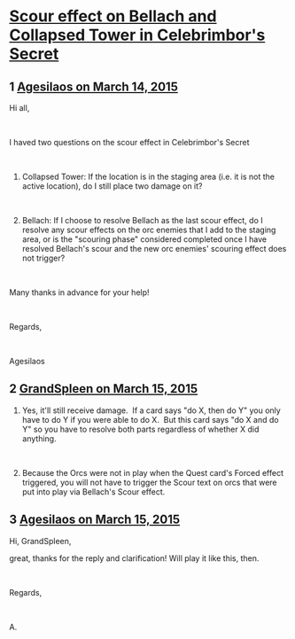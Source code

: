 # [Scour effect on Bellach and Collapsed Tower in Celebrimbor&#039;s Secret](https://community.fantasyflightgames.com/topic/137881-scour-effect-on-bellach-and-collapsed-tower-in-celebrimbors-secret/)

## 1 [Agesilaos on March 14, 2015](https://community.fantasyflightgames.com/topic/137881-scour-effect-on-bellach-and-collapsed-tower-in-celebrimbors-secret/?do=findComment&comment=1490059)

Hi all,

 

I haved two questions on the scour effect in Celebrimbor's Secret

 

1) Collapsed Tower: If the location is in the staging area (i.e. it is not the active location), do I still place two damage on it?

 

2) Bellach: If I choose to resolve Bellach as the last scour effect, do I resolve any scour effects on the orc enemies that I add to the staging area, or is the "scouring phase" considered completed once I have resolved Bellach's scour and the new orc enemies' scouring effect does not trigger?

 

Many thanks in advance for your help!

 

Regards,

 

Agesilaos

## 2 [GrandSpleen on March 15, 2015](https://community.fantasyflightgames.com/topic/137881-scour-effect-on-bellach-and-collapsed-tower-in-celebrimbors-secret/?do=findComment&comment=1490377)

1) Yes, it'll still receive damage.  If a card says "do X, then do Y" you only have to do Y if you were able to do X.  But this card says "do X and do Y" so you have to resolve both parts regardless of whether X did anything.

 

2) Because the Orcs were not in play when the Quest card's Forced effect triggered, you will not have to trigger the Scour text on orcs that were put into play via Bellach's Scour effect.

## 3 [Agesilaos on March 15, 2015](https://community.fantasyflightgames.com/topic/137881-scour-effect-on-bellach-and-collapsed-tower-in-celebrimbors-secret/?do=findComment&comment=1490574)

Hi, GrandSpleen,

great, thanks for the reply and clarification! Will play it like this, then.

 

Regards,

 

A.


